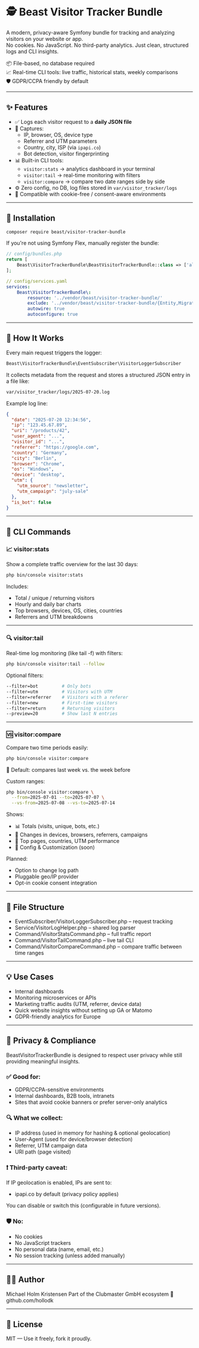 # 🕵️ Beast Visitor Tracker Bundle

A modern, privacy-aware Symfony bundle for tracking and analyzing visitors on your website or app.  
No cookies. No JavaScript. No third-party analytics. Just clean, structured logs and CLI insights.

📦 File-based, no database required  
📈 Real-time CLI tools: live traffic, historical stats, weekly comparisons  
🛡️ GDPR/CCPA friendly by default

---

## ✨ Features

- ✅ Logs each visitor request to a **daily JSON file**
- 📍 Captures:
  - IP, browser, OS, device type
  - Referrer and UTM parameters
  - Country, city, ISP (via `ipapi.co`)
  - Bot detection, visitor fingerprinting
- 📊 Built-in CLI tools:
  - `visitor:stats` → analytics dashboard in your terminal
  - `visitor:tail` → real-time monitoring with filters
  - `visitor:compare` → compare two date ranges side by side
- ⚙️ Zero config, no DB, log files stored in `var/visitor_tracker/logs`
- 🔐 Compatible with cookie-free / consent-aware environments

---

## 🚀 Installation

```bash
composer require beast/visitor-tracker-bundle
```

If you're not using Symfony Flex, manually register the bundle:

```php
// config/bundles.php
return [
    Beast\VisitorTrackerBundle\BeastVisitorTrackerBundle::class => ['all' => true],
];
```

```yaml
// config/services.yaml
services:
    Beast\VisitorTrackerBundle\:
        resource: '../vendor/beast/visitor-tracker-bundle/'
        exclude: '../vendor/beast/visitor-tracker-bundle/{Entity,Migrations,Tests}'
        autowire: true
        autoconfigure: true
```

---

## 🧠 How It Works

Every main request triggers the logger:

```php
Beast\VisitorTrackerBundle\EventSubscriber\VisitorLoggerSubscriber
```

It collects metadata from the request and stores a structured JSON entry in a file like:

```bash
var/visitor_tracker/logs/2025-07-20.log
```

Example log line:

```json
{
  "date": "2025-07-20 12:34:56",
  "ip": "123.45.67.89",
  "uri": "/products/42",
  "user_agent": "...",
  "visitor_id": "...",
  "referrer": "https://google.com",
  "country": "Germany",
  "city": "Berlin",
  "browser": "Chrome",
  "os": "Windows",
  "device": "desktop",
  "utm": {
    "utm_source": "newsletter",
    "utm_campaign": "july-sale"
  },
  "is_bot": false
}
```

---

## 🧪 CLI Commands

### 📈 visitor:stats

Show a complete traffic overview for the last 30 days:

```bash
php bin/console visitor:stats
```

Includes:

- Total / unique / returning visitors
- Hourly and daily bar charts
- Top browsers, devices, OS, cities, countries
- Referrers and UTM breakdowns

---

### 🔍 visitor:tail

Real-time log monitoring (like tail -f) with filters:

```bash
php bin/console visitor:tail --follow
```

Optional filters:

```bash
--filter=bot         # Only bots
--filter=utm         # Visitors with UTM
--filter=referrer    # Visitors with a referer
--filter=new         # First-time visitors
--filter=return      # Returning visitors
--preview=20         # Show last N entries
```
---

### 🆚 visitor:compare

Compare two time periods easily:

```bash
php bin/console visitor:compare
```

📅 Default: compares last week vs. the week before

Custom ranges:

```bash
php bin/console visitor:compare \
  --from=2025-07-01 --to=2025-07-07 \
  --vs-from=2025-07-08 --vs-to=2025-07-14
```

Shows:

- 📊 Totals (visits, unique, bots, etc.)
- 🔼 Changes in devices, browsers, referrers, campaigns
- 📄 Top pages, countries, UTM performance
- 🔧 Config & Customization (soon)

Planned:

- Option to change log path
- Pluggable geo/IP provider
- Opt-in cookie consent integration

---

## 📂 File Structure

- EventSubscriber/VisitorLoggerSubscriber.php – request tracking
- Service/VisitorLogHelper.php – shared log parser
- Command/VisitorStatsCommand.php – full traffic report
- Command/VisitorTailCommand.php – live tail CLI
- Command/VisitorCompareCommand.php – compare traffic between time ranges

---

## 💡 Use Cases

- Internal dashboards
- Monitoring microservices or APIs
- Marketing traffic audits (UTM, referrer, device data)
- Quick website insights without setting up GA or Matomo
- GDPR-friendly analytics for Europe

---

## 🔐 Privacy & Compliance

BeastVisitorTrackerBundle is designed to respect user privacy while still providing meaningful insights.

### ✅ Good for:

- GDPR/CCPA-sensitive environments
- Internal dashboards, B2B tools, intranets
- Sites that avoid cookie banners or prefer server-only analytics

### 🔍 What we collect:

- IP address (used in memory for hashing & optional geolocation)
- User-Agent (used for device/browser detection)
- Referrer, UTM campaign data
- URI path (page visited)

### ❗ Third-party caveat:

If IP geolocation is enabled, IPs are sent to:

- ipapi.co by default (privacy policy applies)

You can disable or switch this (configurable in future versions).

### 🛡️ No:

- No cookies
- No JavaScript trackers
- No personal data (name, email, etc.)
- No session tracking (unless added manually)

---

## 🧑‍💻 Author

Michael Holm Kristensen
Part of the Clubmaster GmbH ecosystem
🔗 github.com/hollodk

---

## 📄 License

MIT — Use it freely, fork it proudly.
